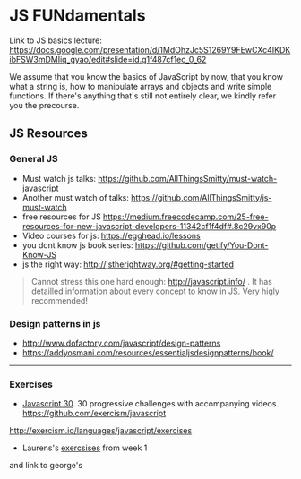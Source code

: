 JS FUNdamentals
====

Link to JS basics lecture:
https://docs.google.com/presentation/d/1MdOhzJc5S1269Y9FEwCXc4IKDKibFSW3mDMIiq_gyao/edit#slide=id.g1f487cf1ec_0_62

We assume that you know the basics of JavaScript by now, that you know what a string is, how to manipulate arrays and objects and write simple functions. If there's anything that's still not entirely clear, we kindly refer you the precourse.

JS Resources
----

### General JS

+ Must watch js talks: https://github.com/AllThingsSmitty/must-watch-javascript
+ Another must watch of talks: https://github.com/AllThingsSmitty/js-must-watch
+ free resources for JS https://medium.freecodecamp.com/25-free-resources-for-new-javascript-developers-11342cf1f4df#.8c29vx90p
+ Video courses for js: https://egghead.io/lessons
+ you dont know js book series: https://github.com/getify/You-Dont-Know-JS
+ js the right way: http://jstherightway.org/#getting-started

> Cannot stress this one hard enough: http://javascript.info/ .
> It has detailled information about every concept to know in JS. Very higly recommended!

### Design patterns in js

+ http://www.dofactory.com/javascript/design-patterns
+ https://addyosmani.com/resources/essentialjsdesignpatterns/book/

---

### Exercises  

   * [Javascript 30](https://javascript30.com).  30 progressive challenges with accompanying videos.
https://github.com/exercism/javascript

http://exercism.io/languages/javascript/exercises

* Laurens's [exercsises](https://github.com/Turfie/Elium-exercises) from week 1  
  
and link to george's